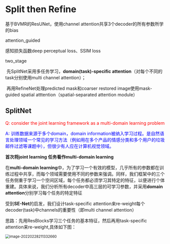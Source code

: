 # Split then Refine

基于BVMR的ResUNet，使用channel attention共享3个decoder的所有参数所学的bias

attention_guided

感知损失函数deep perceptual loss、SSIM loss

two_stage 

​	先SplitNet采用多任务学习，**domain(task)-specific attention**（对每个不同的task分别使用multi channel attention）；

​	再用RefineNet处理predicted mask和coarser restored image使用mask-guided spatial atttention（spatial-separated attention module）

## SplitNet

<font color="red">Q: consider the joint learning framework as a multi-domain learning problem</font>

<font color="blue">A: 训练数据来源于多个domain，domain information被纳入学习过程。是自然语言处理领域一个常见的学习方法（例如用在多个产品的情感分类和多个用户的垃圾邮件过滤等课题中），但很少有人应在计算机视觉领域。</font>

**首次将joint learning 任务看作multi-domain learning**

在**multi-domain learning**中，为了学习一个有效的模型，几乎所有的参数都在训练过程中共享，而每个领域需要使用不同的参数来强调。同样，我们框架中的三个任务侧重于学习一个空间区域，每个任务都必须学习其特定的特征，以便进行个体重建。具体来说，我们分析所有decoder中高三层的可学习参数，并采用**domain attention**分别学习每个任务的特定特征

受到**SE-Net**的启发，我们设计task-specific attention来re-weight每个decoder(task)中channels的重要性（即multi channel attention）

思路：先用ResBlocks学习三个任务的基本特征，然后再用task-specific attention来re-weight,具体如下图：

<img src="C:%5CUsers%5CBreeze%5CDesktop%5Cgra_proj%5Cgraduation_project%5Cdive-into-dl-pytorch-notes%5Cimages%5Cimage-20220228211332660.png" alt="image-20220228211332660" style="zoom:80%;" />